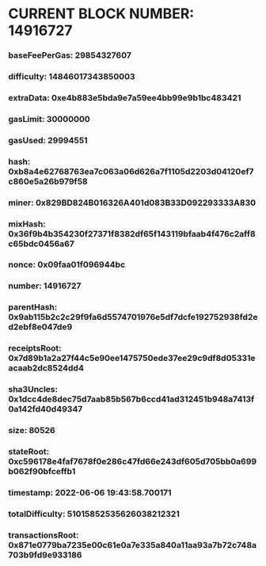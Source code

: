 # CURRENT BLOCK NUMBER: 14916727

### baseFeePerGas: 29854327607
### difficulty: 14846017343850003
### extraData: 0xe4b883e5bda9e7a59ee4bb99e9b1bc483421
### gasLimit: 30000000
### gasUsed: 29994551
### hash: 0xb8a4e62768763ea7c063a06d626a7f1105d2203d04120ef7c860e5a26b979f58
### miner: 0x829BD824B016326A401d083B33D092293333A830
### mixHash: 0x36f9b4b354230f27371f8382df65f143119bfaab4f476c2aff8c65bdc0456a67
### nonce: 0x09faa01f096944bc
### number: 14916727
### parentHash: 0x9ab115b2c2c29f9fa6d5574701976e5df7dcfe192752938fd2ed2ebf8e047de9
### receiptsRoot: 0x7d89b1a2a27f44c5e90ee1475750ede37ee29c9df8d05331eacaab2dc8524dd4
### sha3Uncles: 0x1dcc4de8dec75d7aab85b567b6ccd41ad312451b948a7413f0a142fd40d49347
### size: 80526
### stateRoot: 0xc596178e4faf7678f0e286c47fd66e243df605d705bb0a699b062f90bfceffb1
### timestamp: 2022-06-06 19:43:58.700171
### totalDifficulty: 51015852535626038212321
### transactionsRoot: 0x871e0779ba7235e00c61e0a7e335a840a11aa93a7b72c748a703b9fd9e933186

